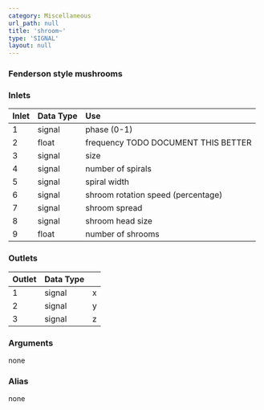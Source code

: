 ```yaml
---
category: Miscellaneous
url_path: null
title: 'shroom~'
type: 'SIGNAL'
layout: null
---
```


### Fenderson style mushrooms

### Inlets

| Inlet | Data Type | Use         |
|:------|:----------|:------------|
| 1     | signal    | phase (0-1) |
| 2     | float     | frequency TODO DOCUMENT THIS BETTER |
| 3     | signal    | size  |
| 4     | signal    | number of spirals |
| 5     | signal    | spiral width |
| 6     | signal    | shroom rotation speed (percentage) |
| 7     | signal    | shroom spread |
| 8     | signal    | shroom head size |
| 9     | float     | number of shrooms |

### Outlets

| Outlet | Data Type |    |
|:-------|:----------|:---|
| 1      | signal    | x  |
| 2      | signal    | y  |
| 3      | signal    | z  |

### Arguments

none

### Alias 

none

